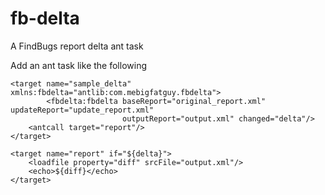 # fb-delta
A FindBugs report delta ant task

Add an ant task like the following

    <target name="sample_delta" xmlns:fbdelta="antlib:com.mebigfatguy.fbdelta">
		    <fbdelta:fbdelta baseReport="original_report.xml" updateReport="update_report.xml"         
		                     outputReport="output.xml" changed="delta"/>
		<antcall target="report"/>
	</target>
	
	<target name="report" if="${delta}">
		<loadfile property="diff" srcFile="output.xml"/> 
		<echo>${diff}</echo> 
	</target>
